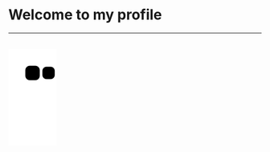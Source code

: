 # Welcome to my profile
<hr><br>
<img alt="snake eating my contribution" src="https://github.com/KushalTanna24/KushalTanna24/blob/output/github-contribution-grid-snake.svg">
